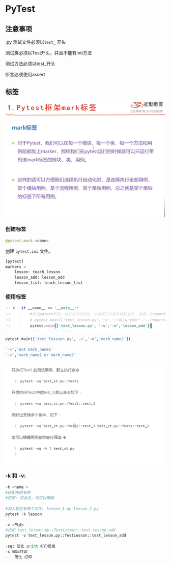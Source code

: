 # PyTest

## 注意事项

.py 测试文件必须以`test_` 开头

测试类必须以Test开头，并且不能有init方法

测试方法必须以test\_开头

断言必须使用assert

## 标签

![](../.gitbook/assets/image%20%2815%29.png)

### 创建标签

```python
@pytest.mark.<name>
```

创建 `pytest.ini` 文件。

```python
[pytest]
markers =
    lesson: teach_lesson
    lesson_add: lesson_add
    lesson_list: teach_lesson_list
```

### 使用标签

![](../.gitbook/assets/image%20%2817%29.png)

```python
pytest.main(['test_lessson.py','-s','-m','mark_name1'])

'-m','not mark_name1'
'-m','mark_name1 or mark_name2'
```

![](../.gitbook/assets/image%20%2814%29.png)

### -k 和 -v:

```python
-k <name > 
#匹配用例名称
#匹配: 可全名，也可以模糊

#加入现在有两个文件: lesson_1.py lesson_2.py 
pytest -k lesson

-v <节点>
#比如 test_lesson.py::TestLesson::test_lesson_add
pytest -v test_lesson.py::TestLesson::test_lesson_add

-sq: 简化 print 打印信息
-s 输出打印
-   简化 打印
```

